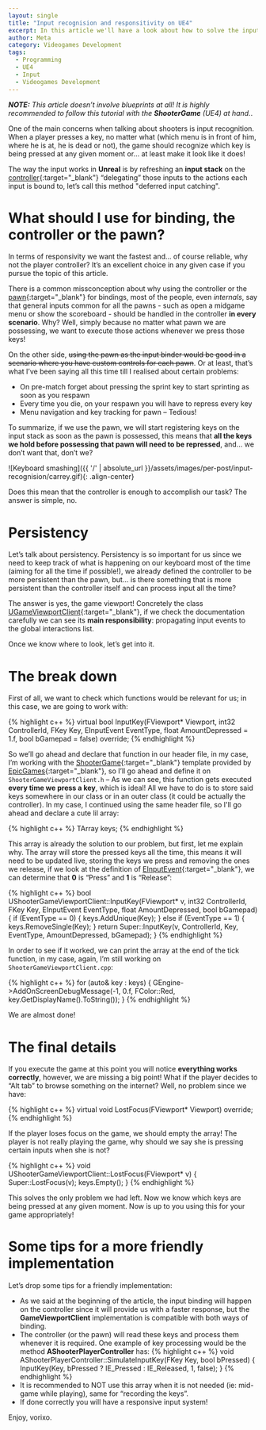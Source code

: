 ```yaml
---
layout: single
title: "Input recognision and responsitivity on UE4"
excerpt: In this article we'll have a look about how to solve the input responsive problem on UE4
author: Meta
category: Videogames Development
tags:
  - Programming
  - UE4
  - Input
  - Videogames Development
---
```


_**NOTE:** This article doesn’t involve blueprints at all! It is highly recommended to follow this tutorial with the **ShooterGame** (UE4) at hand._.

One of the main concerns when talking about shooters is input recognition. When a player presses a key, no matter what (which menu is in front of him, where he is at, he is dead or not), the game should recognize which key is being pressed at any given moment or... at least make it look like it does!

The way the input works in **Unreal** is by refreshing an **input stack** on the [controller](https://docs.unrealengine.com/latest/INT/API/Runtime/Engine/GameFramework/APlayerController/){:target="_blank"} “delegating” those inputs to the actions each input is bound to, let’s call this method "deferred input catching". 

# What should I use for binding, the controller or the pawn?

In terms of responsivity we want the fastest and… of course reliable, why not the player controller? It’s an excellent choice in any given case if you pursue the topic of this article. 

There is a common missconception about why using the controller or the [pawn](https://docs.unrealengine.com/latest/INT/API/Runtime/Engine/GameFramework/APawn/){:target="_blank"} for bindings, most of the people, even _internals_, say that general inputs common for all the pawns - such as open a midgame menu or show the scoreboard - should be handled in the controller **in every scenario**. Why? Well, simply because no matter what pawn we are possessing, we want to execute those actions whenever we press those keys!

On the other side, ~~using the pawn as the input binder would be good in a scenario where you have custom controls for each pawn~~. Or at least, that’s what I’ve been saying all this time till I realised about certain problems:

  * On pre-match forget about pressing the sprint key to start sprinting as soon as you respawn
  * Every time you die, on your respawn you will have to repress every key
  * Menu navigation and key tracking for pawn – Tedious! 

To summarize, if we use the pawn, we will start registering keys on the input stack as soon as the pawn is possessed, this means that **all the keys we hold before possessing that pawn will need to be repressed**, and… we don’t want that, don’t we?

![Keyboard smashing]({{ '/' | absolute_url }}/assets/images/per-post/input-recognision/carrey.gif){: .align-center}

Does this mean that the controller is enough to accomplish our task? The answer is simple, no. 

# Persistency

Let’s talk about persistency. Persistency is so important for us since we need to keep track of what is happening on our keyboard most of the time (aiming for all the time if possible!), we already defined the controller to be more persistent than the pawn, but… is there something that is more persistent than the controller itself and can process input all the time?

The answer is yes, the game viewport! Concretely the class [UGameViewportClient](https://docs.unrealengine.com/latest/INT/API/Runtime/Engine/Engine/UGameViewportClient/){:target="_blank"}, if we check the documentation carefully we can see its **main responsibility**: propagating input events to the global interactions list. 

Once we know where to look, let’s get into it.

# The break down

First of all, we want to check which functions would be relevant for us; in this case, we are going to work with: 

{% highlight c++ %}
virtual bool InputKey(FViewport* Viewport, int32 ControllerId, FKey Key, EInputEvent EventType, float AmountDepressed = 1.f, bool bGamepad = false) override;
{% endhighlight %}

So we’ll go ahead and declare that function in our header file, in my case, I’m working with the [ShooterGame](https://docs.unrealengine.com/latest/INT/Resources/SampleGames/ShooterGame/){:target="_blank"} template provided by [EpicGames](https://www.epicgames.com/es-ES){:target="_blank"}, so I’ll go ahead and define it on ``ShooterGameViewportClient.h`` – As we can see, this function gets executed **every time we press a key**, which is ideal! All we have to do is to store said keys somewhere in our class or in an outer class (it could be actually the controller). In my case, I continued using the same header file, so I'll go ahead and declare a cute lil array:

{% highlight c++ %}
TArray<FKey> keys;
{% endhighlight %}

This array is already the solution to our problem, but first, let me explain why. The array will store the pressed keys all the time, this means it will need to be updated live, storing the keys we press and removing the ones we release, if we look at the definition of [EInputEvent](https://docs.unrealengine.com/latest/INT/API/Runtime/Engine/Engine/EInputEvent/){:target="_blank"}, we can determine that **0** is “Press” and **1** is “Release”:

{% highlight c++ %}
bool UShooterGameViewportClient::InputKey(FViewport* v, int32 ControllerId, FKey Key, EInputEvent EventType, float AmountDepressed, bool bGamepad) {
    if (EventType == 0) {
		keys.AddUnique(Key);
	}
	else if (EventType == 1) {
		keys.RemoveSingle(Key);
	}
	return Super::InputKey(v, ControllerId, Key, EventType, AmountDepressed, bGamepad);
}
{% endhighlight %}

In order to see if it worked, we can print the array at the end of the tick function, in my case, again, I’m still working on ``ShooterGameViewportClient.cpp``:

{% highlight c++ %}
for (auto& key : keys)
{
    GEngine->AddOnScreenDebugMessage(-1, 0.f, FColor::Red, key.GetDisplayName().ToString());
}
{% endhighlight %}

We are almost done! 

# The final details

If you execute the game at this point you will notice **everything works correctly**, however, we are missing a big point! What if the player decides to “Alt tab” to browse something on the internet? Well, no problem since we have:

{% highlight c++ %}
virtual void LostFocus(FViewport* Viewport) override;
{% endhighlight %}

If the player loses focus on the game, we should empty the array! The player is not really playing the game, why should we say she is pressing certain inputs when she is not?

{% highlight c++ %}
void UShooterGameViewportClient::LostFocus(FViewport* v) {
	Super::LostFocus(v);
	keys.Empty();
}
{% endhighlight %}

This solves the only problem we had left. Now we know which keys are being pressed at any given moment. Now is up to you using this for your game appropriately!

# Some tips for a more friendly implementation

Let’s drop some tips for a friendly implementation:

  * As we said at the beginning of the article, the input binding will happen on the controller since it will provide us with a faster response, but the **GameViewportClient** implementation is compatible with both ways of binding.
  * The controller (or the pawn) will read these keys and process them whenever it is required. One example of key processing would be the method **AShooterPlayerController** has:
  {% highlight c++ %}
void AShooterPlayerController::SimulateInputKey(FKey Key, bool bPressed)
{
	InputKey(Key, bPressed ? IE_Pressed : IE_Released, 1, false);
}
  {% endhighlight %}
  * It is recommended to NOT use this array when it is not needed (ie: mid-game while playing), same for “recording the keys”. 
  * If done correctly you will have a responsive input system!

Enjoy, vorixo.